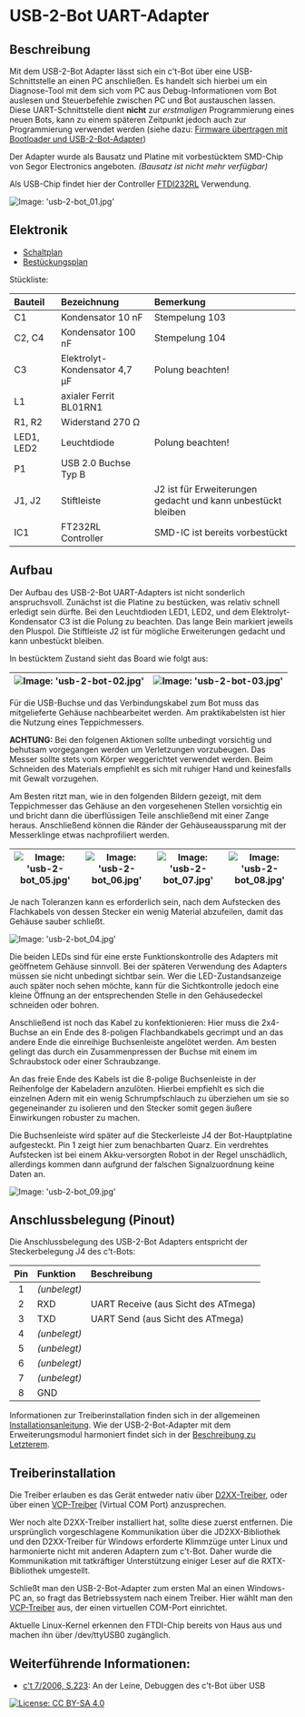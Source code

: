 # USB-2-Bot UART-Adapter


## Beschreibung

Mit dem USB-2-Bot Adapter lässt sich ein c't-Bot über eine USB-Schnittstelle an einen PC anschließen.
Es handelt sich hierbei um ein Diagnose-Tool mit dem sich vom PC aus Debug-Informationen vom Bot auslesen und Steuerbefehle zwischen PC und Bot austauschen lassen.
Diese UART-Schnittstelle dient **nicht** zur *erstmaligen* Programmierung eines neuen Bots, kann zu einem späteren Zeitpunkt jedoch auch zur Programmierung verwendet werden (siehe dazu: [Firmware übertragen mit Bootloader und USB-2-Bot-Adapter](../../_tmp_trac_wiki_export/Flash/Flash.md))

Der Adapter wurde als Bausatz und Platine mit vorbestücktem SMD-Chip von Segor Electronics angeboten. _(Bausatz ist nicht mehr verfügbar)_

Als USB-Chip findet hier der Controller [FTDI232RL](https://www.ftdichip.com/Products/ICs/FT232R.htm) Verwendung.

![Image: 'usb-2-bot_01.jpg'](../images/usb-2-bot/usb-2-bot_01.jpg)


## Elektronik

* [Schaltplan](https://github.com/tsandmann/ct-bot-hw/blob/master/v1/schematics/04_usb-2-bot.pdf)
* [Bestückungsplan](https://github.com/tsandmann/ct-bot-hw/blob/master/v1/pcb-layout/04_pcb_usb-2-bot.pdf)

Stückliste:

| Bauteil    | Bezeichnung                   | Bemerkung                                                    |
| :---       | :---                          | :---                                                         |
| C1         | Kondensator 10 nF             | Stempelung 103                                               |
| C2, C4     | Kondensator 100 nF            | Stempelung 104                                               |
| C3         | Elektrolyt-Kondensator 4,7 µF | Polung beachten!                                             |
| L1         | axialer Ferrit BL01RN1        |                                                              |
| R1, R2     | Widerstand 270 Ω              |                                                              |
| LED1, LED2 | Leuchtdiode                   | Polung beachten!                                             |
| P1         | USB 2.0 Buchse Typ B          |                                                              |
| J1, J2     | Stiftleiste                   | J2 ist für Erweiterungen gedacht und kann unbestückt bleiben |
| IC1        | FT232RL Controller            | SMD-IC ist bereits vorbestückt                               |


## Aufbau

Der Aufbau des USB-2-Bot UART-Adapters ist nicht sonderlich anspruchsvoll.
Zunächst ist die Platine zu bestücken, was relativ schnell erledigt sein dürfte.
Bei den Leuchtdioden LED1, LED2, und dem Elektrolyt-Kondensator C3 ist die Polung zu beachten.
Das lange Bein markiert jeweils den Pluspol.
Die Stiftleiste J2 ist für mögliche Erweiterungen gedacht und kann unbestückt bleiben.

In bestücktem Zustand sieht das Board wie folgt aus:

| ![Image: 'usb-2-bot-02.jpg'](../images/usb-2-bot/usb-2-bot_02.jpg) | ![Image: 'usb-2-bot-03.jpg'](../images/usb-2-bot/usb-2-bot_03.jpg) |
| ---                                                                | ---                                                                |

Für die USB-Buchse und das Verbindungskabel zum Bot muss das mitgelieferte Gehäuse nachbearbeitet werden.
Am praktikabelsten ist hier die Nutzung eines Teppichmessers.

**ACHTUNG:** Bei den folgenen Aktionen sollte unbedingt vorsichtig und behutsam vorgegangen werden um Verletzungen vorzubeugen.
Das Messer sollte stets vom Körper weggerichtet verwendet werden.
Beim Schneiden des Materials empfiehlt es sich mit ruhiger Hand und keinesfalls mit Gewalt vorzugehen.

Am Besten ritzt man, wie in den folgenden Bildern gezeigt, mit dem Teppichmesser das Gehäuse an den vorgesehenen Stellen vorsichtig ein und bricht dann die überflüssigen Teile anschließend mit einer Zange heraus.
Anschließend können die Ränder der Gehäuseaussparung mit der Messerklinge etwas nachprofiliert werden.

| ![Image: 'usb-2-bot_05.jpg'](../images/usb-2-bot/usb-2-bot_05.jpg) | ![Image: 'usb-2-bot_06.jpg'](../images/usb-2-bot/usb-2-bot_06.jpg) | ![Image: 'usb-2-bot_07.jpg'](../images/usb-2-bot/usb-2-bot_07.jpg) | ![Image: 'usb-2-bot_08.jpg'](../images/usb-2-bot/usb-2-bot_08.jpg) |
| ---                                                                | ---                                                                | ---                                                                | ---                                                                |

Je nach Toleranzen kann es erforderlich sein, nach dem Aufstecken des Flachkabels von dessen Stecker ein wenig Material abzufeilen, damit das Gehäuse sauber schließt.

![Image: 'usb-2-bot_04.jpg'](../images/usb-2-bot/usb-2-bot_04.jpg)

Die beiden LEDs sind für eine erste Funktionskontrolle des Adapters mit geöffnetem Gehäuse sinnvoll.
Bei der späteren Verwendung des Adapters müssen sie nicht unbedingt sichtbar sein.
Wer die LED-Zustandsanzeige auch später noch sehen möchte, kann für die Sichtkontrolle jedoch eine kleine Öffnung an der entsprechenden Stelle in den Gehäusedeckel schneiden oder bohren.

Anschließend ist noch das Kabel zu konfektionieren:
Hier muss die 2x4-Buchse an ein Ende des 8-poligen Flachbandkabels gecrimpt und an das andere Ende die einreihige Buchsenleiste angelötet werden.
Am besten gelingt das durch ein Zusammenpressen der Buchse mit einem im Schraubstock oder einer Schraubzange.

An das freie Ende des Kabels ist die 8-polige Buchsenleiste in der Reihenfolge der Kabeladern anzulöten.
Hierbei empfiehlt es sich die einzelnen Adern mit ein wenig Schrumpfschlauch zu überziehen um sie so gegeneinander zu isolieren und den Stecker somit gegen äußere Einwirkungen robuster zu machen.

Die Buchsenleiste wird später auf die Steckerleiste J4 der Bot-Hauptplatine aufgesteckt.
Pin 1 zeigt hier zum benachbarten Quarz. Ein verdrehtes Aufstecken ist bei einem Akku-versorgten Robot in der Regel unschädlich, allerdings kommen dann aufgrund der falschen Signalzuordnung keine Daten an.

![Image: 'usb-2-bot_09.jpg'](../images/usb-2-bot/usb-2-bot_09.jpg)


## Anschlussbelegung (Pinout)

Die Anschlussbelegung des USB-2-Bot Adapters entspricht der Steckerbelegung J4 des c't-Bots:

| Pin   | Funktion     | Beschreibung                        |
| :---: | :---         | :---                                |
| 1     | _(unbelegt)_ |                                     |
| 2     | RXD          | UART Receive (aus Sicht des ATmega) |
| 3     | TXD          | UART Send (aus Sicht des ATmega)    |
| 4     | _(unbelegt)_ |                                     |
| 5     | _(unbelegt)_ |                                     |
| 6     | _(unbelegt)_ |                                     |
| 7     | _(unbelegt)_ |                                     |
| 8     | GND          |                                     |

Informationen zur Treiberinstallation finden sich in der allgemeinen [Installationsanleitung](../../_tmp_trac_wiki_export/InstallationsanleitungR23/InstallationsanleitungR23.md).
Wie der USB-2-Bot-Adapter mit dem Erweiterungsmodul harmoniert findet sich in der [Beschreibung zu Letzterem](../../_tmp_trac_wiki_export/ct-Bot-Erweiterung/ct-Bot-Erweiterung.md).


## Treiberinstallation

Die Treiber erlauben es das Gerät entweder nativ über [D2XX-Treiber](https://www.ftdichip.com/Drivers/D2XX.htm), oder über einen [VCP-Treiber](https://www.ftdichip.com/Drivers/VCP.htm) (Virtual COM Port) anzusprechen.

Wer noch alte D2XX-Treiber installiert hat, sollte diese zuerst entfernen.
Die ursprünglich vorgeschlagene Kommunikation über die JD2XX-Bibliothek und den D2XX-Treiber für Windows erforderte Klimmzüge unter Linux und harmonierte nicht mit anderen Adaptern zum c't-Bot.
Daher wurde die Kommunikation mit tatkräftiger Unterstützung einiger Leser auf die RXTX-Bibliothek umgestellt.

Schließt man den USB-2-Bot-Adapter zum ersten Mal an einen Windows-PC an, so fragt das Betriebssystem nach einem Treiber.
Hier wählt man den [VCP-Treiber](https://www.ftdichip.com/Drivers/VCP.htm) aus, der einen virtuellen COM-Port einrichtet.

Aktuelle Linux-Kernel erkennen den FTDI-Chip bereits von Haus aus und machen ihn über /dev/ttyUSB0 zugänglich.


## Weiterführende Informationen:

* [c't 7/2006, S.223](https://www.heise.de/ct/artikel/An-der-Leine-290394.html): An der Leine, Debuggen des c't-Bot über USB

[![License: CC BY-SA 4.0](../../LICENSE.svg)](https://creativecommons.org/licenses/by-sa/4.0/)
